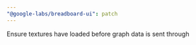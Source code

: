 ```yaml
---
"@google-labs/breadboard-ui": patch
---
```


Ensure textures have loaded before graph data is sent through
